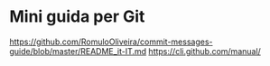 # Mini guida per Git

https://github.com/RomuloOliveira/commit-messages-guide/blob/master/README_it-IT.md
https://cli.github.com/manual/